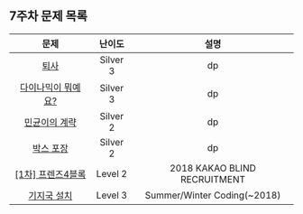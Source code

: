 ## 7주차 문제 목록

|                                         문제                                         |  난이도  |             설명             |
| :----------------------------------------------------------------------------------: | :------: | :--------------------------: |
|                    [퇴사](https://www.acmicpc.net/problem/14501)                     | Silver 3 |              dp              |
|             [다이나믹이 뭐예요?](https://www.acmicpc.net/problem/14494)              | Silver 3 |              dp              |
|                [민균이의 계략](https://www.acmicpc.net/problem/11568)                | Silver 2 |              dp              |
|                  [박스 포장](https://www.acmicpc.net/problem/14231)                  | Silver 2 |              dp              |
| [[1차] 프렌즈4블록](https://school.programmers.co.kr/learn/courses/30/lessons/17679) | Level 2  | 2018 KAKAO BLIND RECRUITMENT |
|    [기지국 설치](https://school.programmers.co.kr/learn/courses/30/lessons/12979)    | Level 3  | Summer/Winter Coding(~2018)  |
